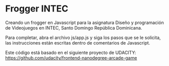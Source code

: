 # Frogger INTEC

Creando un frogger en Javascript para la asignatura Diseño y programación de Videojuegos en INTEC, Santo Domingo República Dominicana.

Para completar, abra el archivo js/app.js y siga los pasos que se le solicita, las instrucciones están escritas dentro de comentarios de Javascript.

Este código está basado en el siguiente proyecto de UDACITY:  https://github.com/udacity/frontend-nanodegree-arcade-game
